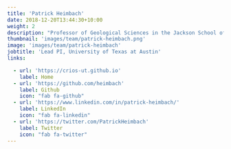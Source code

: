 ```yaml
---
title: 'Patrick Heimbach'
date: 2018-12-20T13:44:30+10:00
weight: 2
description: "Professor of Geological Sciences in the Jackson School of Geosciences | Moncrief chair III in Simulation-Based Engineering and Science in the Oden Institute for Computational Engineering and Sciences | University of Texas at Austin"
thumbnail: 'images/team/patrick-heimbach.png'
image: 'images/team/patrick-heimbach'
jobtitle: 'Lead PI, University of Texas at Austin'
links:

  - url: 'https://crios-ut.github.io'
    label: Home
  - url: 'https://github.com/heimbach'
    label: Github
    icon: "fab fa-github"
  - url: 'https://www.linkedin.com/in/patrick-heimbach/'
    label: LinkedIn
    icon: "fab fa-linkedin"
  - url: 'https://twitter.com/PatrickHeimbach'
    label: Twitter
    icon: "fab fa-twitter"
---
```

